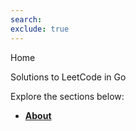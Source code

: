 ```yaml
---
search:
exclude: true
---
```


Home

Solutions to LeetCode in Go

Explore the sections below:

- **[About](about.md)**
